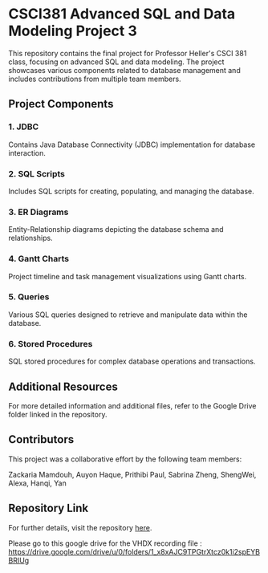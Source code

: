 # CSCI381 Advanced SQL and Data Modeling Project 3

This repository contains the final project for Professor Heller's CSCI 381 class, focusing on advanced SQL and data modeling. The project showcases various components related to database management and includes contributions from multiple team members.

## Project Components

### 1. JDBC
Contains Java Database Connectivity (JDBC) implementation for database interaction.

### 2. SQL Scripts
Includes SQL scripts for creating, populating, and managing the database.

### 3. ER Diagrams
Entity-Relationship diagrams depicting the database schema and relationships.

### 4. Gantt Charts
Project timeline and task management visualizations using Gantt charts.

### 5. Queries
Various SQL queries designed to retrieve and manipulate data within the database.

### 6. Stored Procedures
SQL stored procedures for complex database operations and transactions.

## Additional Resources

For more detailed information and additional files, refer to the Google Drive folder linked in the repository.

## Contributors

This project was a collaborative effort by the following team members:

Zackaria Mamdouh, Auyon Haque, Prithibi Paul, Sabrina Zheng, ShengWei, Alexa, Hanqi, Yan
## Repository Link

For further details, visit the repository [here](https://github.com/jumpshot7/CSCI381-AdvancedSQLAndDataModeling-Project-3).

Please go to this google drive for the VHDX recording file : https://drive.google.com/drive/u/0/folders/1_x8xAJC9TPGtrXtcz0k1i2spEYBBRIUg

